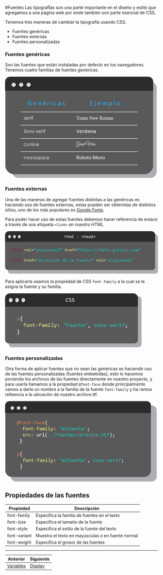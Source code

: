 #Fuentes
Las tipografÍas son una parte importante en el diseño y estilo que agregamos a una página web por ende tambien son parte esencial de  CSS.

Tenemos tres maneras de cambiar la tipografía usando CSS.

* Fuentes genéricas
* Fuentes externas
* Fuentes personalizadas

### Fuentes genéricas
Son las fuentes que están instaladas por defecto en los navegadores. Tenemos cuatro familias de fuentes genéricas.

![](../img/generica.png)

### Fuentes externas
Una de las maneras de agregar fuentes distintas a las genéricas es haciendo uso de fuentes externas, estas pueden ser obtenidas de distintos sitios, uno de los más populares es [Google Fonts](https://fonts.google.com).

Para poder hacer uso de estas fuentes debemos hacer referencia de enlace a través de una etiqueta `<link>` en nuestro HTML.

![](../img/extern1.png)

Para aplicarla usamos la propiedad de CSS `font-family` a la cual se le asigna la fuente y su familia.

![](../img/extern2.png)

### Fuentes personalizadas
Otra forma de aplicar fuentes que no sean las genéricas es haciendo uso de las fuentes personalizadas (fuentes embebidas), esto lo hacemos poniendo los archivos de las fuentes directamente en nuestro proyecto, y para usarla llamamos a la propiedad `@font-face` donde principalmente vamos a darle un nombre a la familia de la fuente `font-family` y ha ramos refeencia a la ubicación de nuestro archivo.ttf.

![](../img/personal.png)

## Propiedades de las fuentes
|Propiedad|Descripción|
|---------|-----------|
|font-family|Especifica la familia de fuentes en el texto|
|font-size|Especifica el tamaño de la fuente|
|font-style|Especifica el estilo de la fuente del texto|
|font-variant|Muestra el texto en mayúsculas o en fuente normal|
|font-weight|Especifica el grosor de las fuentes|


***
| Anterior                   | Siguiente                     |
|----------------------------|-------------------------------|
| [Variables](/variables/) | [Display](/display/)|
